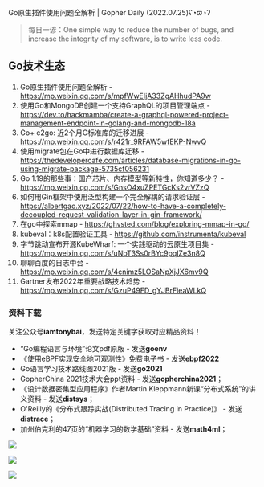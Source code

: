 Go原生插件使用问题全解析 | Gopher Daily (2022.07.25)ʕ◔ϖ◔ʔ

>每日一谚：One simple way to reduce the number of bugs, and increase the integrity of my software, is to write less code.
 
## Go技术生态

1. Go原生插件使用问题全解析 - https://mp.weixin.qq.com/s/mpfWwEIjA33ZgAHhudPA9w
2. 使用Go和MongoDB创建一个支持GraphQL的项目管理端点 - https://dev.to/hackmamba/create-a-graphql-powered-project-management-endpoint-in-golang-and-mongodb-18a 
3. Go+ c2go: 近2个月C标准库的迁移进展 - https://mp.weixin.qq.com/s/r421r_9RFAW5wfEKP-NwvQ
4. 使用migrate包在Go中进行数据库迁移 - https://thedevelopercafe.com/articles/database-migrations-in-go-using-migrate-package-5735cf056231
5. Go 1.19的那些事：国产芯片、内存模型等新特性，你知道多少？ - https://mp.weixin.qq.com/s/GnsO4xuZPETGcKs2vrVZzQ
6. 如何用Gin框架中使用泛型构建一个完全解耦的请求验证层 - https://albertgao.xyz/2022/07/22/how-to-have-a-completely-decoupled-request-validation-layer-in-gin-framework/
7. 在go中探索mmap - https://ghvsted.com/blog/exploring-mmap-in-go/
8. kubeval：k8s配置验证工具 - https://github.com/instrumenta/kubeval
9. 字节跳动宣布开源KubeWharf: 一个实践驱动的云原生项目集 - https://mp.weixin.qq.com/s/uNbT3Ss0rBYc9pqlZe3n8Q
10. 聊聊百度的日志中台 - https://mp.weixin.qq.com/s/4cnimz5LOSaNpXjJX6mv9Q
11. Gartner发布2022年重要战略技术趋势 - https://mp.weixin.qq.com/s/GzuP49FD_gYJBrFieaWLkQ

### 资料下载

关注公众号**iamtonybai**，发送特定关键字获取对应精品资料！

* “Go编程语言与环境”论文pdf原版 - 发送**goenv**
* 《使用eBPF实现安全地可观测性》免费电子书 - 发送**ebpf2022**
* Go语言学习技术路线图2021版 - 发送**go2021**
* GopherChina 2021技术大会ppt资料 - 发送**gopherchina2021**；
* 《设计数据密集型应用程序》作者Martin Kleppmann新课“分布式系统”的讲义资料 - 发送**distsys**；
* O'Reilly的《分布式跟踪实战(Distributed Tracing in Practice)》 - 发送**distrace**；
* 加州伯克利的47页的“机器学习的数学基础”资料 - 发送**math4ml**；

![](https://mmbiz.qpic.cn/mmbiz_png/cH6WzfQ94mb54jsFJZ3Knmz8obUsf3PBShthmdSw5E01TcYmUReGkj0BWpxHak1HlnlzHvLmKax53YSGr7aNlA/0?wx_fmt=png)

![](https://mmbiz.qpic.cn/mmbiz_png/cH6WzfQ94mZsOgPXTXZgWiaE03ib9r9WFJXC6xJCA5Y6VSesOZqlGxYfODibvR7UPGxiaM7SZZNQZkRtggPXEfBdwQ/0?wx_fmt=png)

![](https://mmbiz.qpic.cn/mmbiz_png/cH6WzfQ94mb54jsFJZ3Knmz8obUsf3PBrSoqeMvoWCticN2cpU64fJ0FYQdXJhP7ia7WRh8628uOAsQYeE2NibRRw/0?wx_fmt=png)

